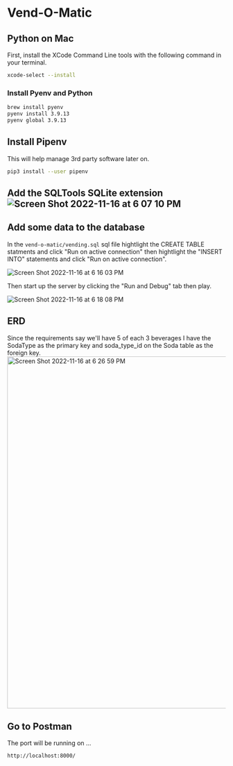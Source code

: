 # Vend-O-Matic

## Python on Mac

First, install the XCode Command Line tools with the following command in your terminal.

```sh
xcode-select --install
```

### Install Pyenv and Python

```bash
brew install pyenv
pyenv install 3.9.13
pyenv global 3.9.13
```

## Install Pipenv
This will help manage 3rd party software later on.
```sh
pip3 install --user pipenv
```
## Add the SQLTools SQLite extension![Screen Shot 2022-11-16 at 6 07 10 PM](https://user-images.githubusercontent.com/81569328/202322155-d1ac74ee-79d3-4ce0-aaf1-cc21db01124a.png)

## Add some data to the database
In the `vend-o-matic/vending.sql` sql file hightlight the CREATE TABLE statments and click "Run on active connection" then hightlight the "INSERT INTO" statements and click "Run on active connection".

![Screen Shot 2022-11-16 at 6 16 03 PM](https://user-images.githubusercontent.com/81569328/202322973-b101d06a-9e37-436c-81dd-85d3361a3d29.png)

Then start up the server by clicking the "Run and Debug" tab then play.

![Screen Shot 2022-11-16 at 6 18 08 PM](https://user-images.githubusercontent.com/81569328/202323418-2f768918-5c7f-4a52-a7fd-19cb8192a0d3.png)

## ERD 
Since the requirements say we'll have 5 of each 3 beverages I have the SodaType as the primary key and soda_type_id on the Soda table as the foreign key.
<img width="811" alt="Screen Shot 2022-11-16 at 6 26 59 PM" src="https://user-images.githubusercontent.com/81569328/202324270-87d5dcbb-7ce8-4012-b621-ef39f1012a59.png">



## Go to Postman
The port will be running on ...
```bash
http://localhost:8000/
```
